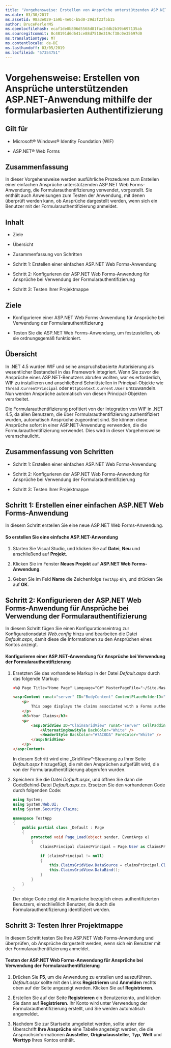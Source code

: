 ```yaml
---
title: 'Vorgehensweise: Erstellen von Ansprüche unterstützenden ASP.NET-Anwendung mithilfe der formularbasierten Authentifizierung'
ms.date: 03/30/2017
ms.assetid: 98a3e029-1a9b-4e0c-b5d0-29d3f23f5b15
author: BrucePerlerMS
ms.openlocfilehash: ecaf1de0b806d5568d81fac2ddb2b39b697135ab
ms.sourcegitcommit: 0c48191d6d641ce88d7510e319cf38c0e35697d0
ms.translationtype: MT
ms.contentlocale: de-DE
ms.lasthandoff: 03/05/2019
ms.locfileid: "57354751"
---
```

# <a name="how-to-build-claims-aware-aspnet-application-using-forms-based-authentication"></a>Vorgehensweise: Erstellen von Ansprüche unterstützenden ASP.NET-Anwendung mithilfe der formularbasierten Authentifizierung

## <a name="applies-to"></a>Gilt für

- Microsoft® Windows® Identity Foundation (WIF)

- ASP.NET® Web Forms

## <a name="summary"></a>Zusammenfassung

In dieser Vorgehensweise werden ausführliche Prozeduren zum Erstellen einer einfachen Ansprüche unterstützenden ASP.NET Web Forms-Anwendung, die Formularauthentifizierung verwendet, vorgestellt. Sie enthält auch Anweisungen zum Testen der Anwendung, mit denen überprüft werden kann, ob Ansprüche dargestellt werden, wenn sich ein Benutzer mit der Formularauthentifizierung anmeldet.

## <a name="contents"></a>Inhalt

- Ziele

- Übersicht

- Zusammenfassung von Schritten

- Schritt 1: Erstellen einer einfachen ASP.NET Web Forms-Anwendung

- Schritt 2: Konfigurieren der ASP.NET Web Forms-Anwendung für Ansprüche bei Verwendung der Formularauthentifizierung

- Schritt 3: Testen Ihrer Projektmappe

## <a name="objectives"></a>Ziele

- Konfigurieren einer ASP.NET Web Forms-Anwendung für Ansprüche bei Verwendung der Formularauthentifizierung

- Testen Sie die ASP.NET Web Forms-Anwendung, um festzustellen, ob sie ordnungsgemäß funktioniert.

## <a name="overview"></a>Übersicht

In .NET 4.5 wurden WIF und seine anspruchsbasierte Autorisierung als wesentlicher Bestandteil in das Framework integriert. Wenn Sie zuvor die Ansprüche eines ASP.NET-Benutzers abrufen wollten, war es erforderlich, WIF zu installieren und anschließend Schnittstellen in Principal-Objekte wie `Thread.CurrentPrincipal` oder `HttpContext.Current.User` umzuwandeln. Nun werden Ansprüche automatisch von diesen Principal-Objekten verarbeitet.

Die Formularauthentifizierung profitiert von der Integration von WIF in .NET 4.5, da allen Benutzern, die über Formularauthentifizierung authentifiziert wurden, automatisch Ansprüche zugeordnet sind. Sie können diese Ansprüche sofort in einer ASP.NET-Anwendung verwenden, die die Formularauthentifizierung verwendet. Dies wird in dieser Vorgehensweise veranschaulicht.

## <a name="summary-of-steps"></a>Zusammenfassung von Schritten

- Schritt 1: Erstellen einer einfachen ASP.NET Web Forms-Anwendung

- Schritt 2: Konfigurieren der ASP.NET Web Forms-Anwendung für Ansprüche bei Verwendung der Formularauthentifizierung

- Schritt 3: Testen Ihrer Projektmappe

## <a name="step-1--create-a-simple-aspnet-web-forms-application"></a>Schritt 1: Erstellen einer einfachen ASP.NET Web Forms-Anwendung

In diesem Schritt erstellen Sie eine neue ASP.NET Web Forms-Anwendung.

#### <a name="to-create-a-simple-aspnet-application"></a>So erstellen Sie eine einfache ASP.NET-Anwendung

1. Starten Sie Visual Studio, und klicken Sie auf **Datei**, **Neu** und anschließend auf **Projekt**.

2. Klicken Sie im Fenster **Neues Projekt** auf **ASP.NET Web Forms-Anwendung**.

3. Geben Sie im Feld **Name** die Zeichenfolge `TestApp` ein, und drücken Sie auf **OK**.

## <a name="step-2--configure-aspnet-web-forms-application-for-claims-using-forms-authentication"></a>Schritt 2: Konfigurieren der ASP.NET Web Forms-Anwendung für Ansprüche bei Verwendung der Formularauthentifizierung

In diesem Schritt fügen Sie einen Konfigurationseintrag zur Konfigurationsdatei *Web.config* hinzu und bearbeiten die Datei *Default.aspx*, damit diese die Informationen zu den Ansprüchen eines Kontos anzeigt.

#### <a name="to-configure-aspnet-application-for-claims-using-forms-authentication"></a>Konfigurieren einer ASP.NET-Anwendung für Ansprüche bei Verwendung der Formularauthentifizierung

1. Ersetzten Sie das vorhandene Markup in der Datei *Default.aspx* durch das folgende Markup:

    ```aspx
    <%@ Page Title="Home Page" Language="C#" MasterPageFile="~/Site.Master" AutoEventWireup="true" CodeBehind="Default.aspx.cs" Inherits="TestApp._Default" %>

    <asp:Content runat="server" ID="BodyContent" ContentPlaceHolderID="MainContent">
        <p>
            This page displays the claims associated with a Forms authenticated user.
        </p>
        <h3>Your Claims</h3>
        <p>
            <asp:GridView ID="ClaimsGridView" runat="server" CellPadding="3">
                <AlternatingRowStyle BackColor="White" />
                <HeaderStyle BackColor="#7AC0DA" ForeColor="White" />
            </asp:GridView>
        </p>
    </asp:Content>
    ```

    In diesem Schritt wird eine „GridView“-Steuerung zu Ihrer Seite *Default.aspx* hinzugefügt, die mit den Ansprüchen aufgefüllt wird, die von der Formularauthentifizierung abgerufen wurden.

2. Speichern Sie die Datei *Default.aspx*, und öffnen Sie dann die CodeBehind-Datei *Default.aspx.cs*. Ersetzen Sie den vorhandenen Code durch folgenden Code:

    ```csharp
    using System;
    using System.Web.UI;
    using System.Security.Claims;

    namespace TestApp
    {
        public partial class _Default : Page
        {
            protected void Page_Load(object sender, EventArgs e)
            {
                ClaimsPrincipal claimsPrincipal = Page.User as ClaimsPrincipal;

                if (claimsPrincipal != null)
                {
                    this.ClaimsGridView.DataSource = claimsPrincipal.Claims;
                    this.ClaimsGridView.DataBind();
                }
            }
        }
    }
    ```

    Der obige Code zeigt die Ansprüche bezüglich eines authentifizierten Benutzers, einschließlich Benutzer, die durch die Formularauthentifizierung identifiziert werden.

## <a name="step-3--test-your-solution"></a>Schritt 3: Testen Ihrer Projektmappe

In diesem Schritt testen Sie Ihre ASP.NET Web Forms-Anwendung und überprüfen, ob Ansprüche dargestellt werden, wenn sich ein Benutzer mit der Formularauthentifizierung anmeldet.

#### <a name="to-test-your-aspnet-web-forms-application-for-claims-using-forms-authentication"></a>Testen der ASP.NET Web Forms-Anwendung für Ansprüche bei Verwendung der Formularauthentifizierung

1. Drücken Sie **F5**, um die Anwendung zu erstellen und auszuführen. *Default.aspx* sollte mit den Links **Registrieren** und **Anmelden** rechts oben auf der Seite angezeigt werden. Klicken Sie auf **Registrieren**.

2. Erstellen Sie auf der Seite **Registrieren** ein Benutzerkonto, und klicken Sie dann auf **Registrieren**. Ihr Konto wird unter Verwendung der Formularauthentifizierung erstellt, und Sie werden automatisch angemeldet.

3. Nachdem Sie zur Startseite umgeleitet werden, sollte unter der Überschrift **Ihre Ansprüche** eine Tabelle angezeigt werden, die die Anspruchsinformationen **Aussteller**, **Originalaussteller**, **Typ**, **Welt** und **Werttyp** Ihres Kontos enthält.
